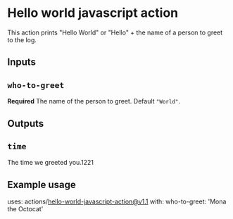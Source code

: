 # Hello world javascript action

This action prints "Hello World" or "Hello" + the name of a person to greet to the log.

## Inputs

## `who-to-greet`

**Required** The name of the person to greet. Default `"World"`.

## Outputs

## `time`

The time we greeted you.1221

## Example usage

uses: actions/hello-world-javascript-action@v1.1
with:
who-to-greet: 'Mona the Octocat'
